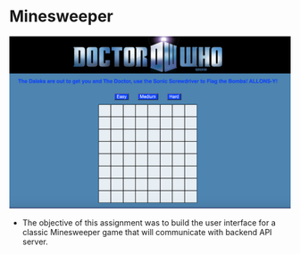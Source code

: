 # Minesweeper

![Getting Started](Minesweeper.png)

- The objective of this assignment was to build the user interface for a classic Minesweeper game that will communicate with backend API server.
